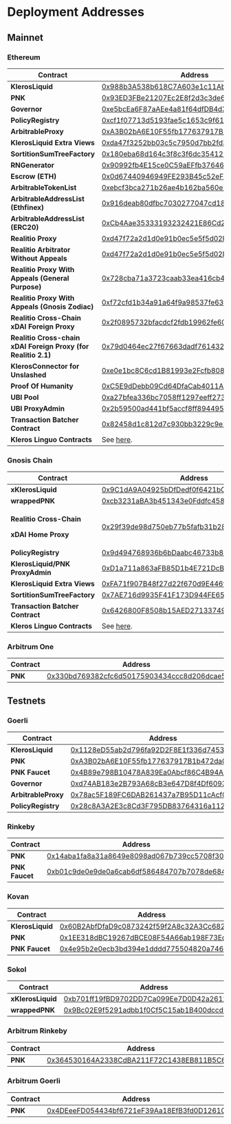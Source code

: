# Deployment Addresses

## Mainnet

### Ethereum

| Contract                                                       | Address                                                                                                                    |
| -------------------------------------------------------------- | -------------------------------------------------------------------------------------------------------------------------- |
| **KlerosLiquid**                                               | [0x988b3A538b618C7A603e1c11Ab82Cd16dbE28069](https://etherscan.io/address/0x988b3A538b618C7A603e1c11Ab82Cd16dbE28069)      |
| **PNK**                                                        | [0x93ED3FBe21207Ec2E8f2d3c3de6e058Cb73Bc04d](https://etherscan.io/address/0x93ED3FBe21207Ec2E8f2d3c3de6e058Cb73Bc04d)      |
| **Governor**                                                   | [0xe5bcEa6F87aAEe4a81f64dfDB4d30d400e0e5cf4](https://etherscan.io/address/0xe5bcEa6F87aAEe4a81f64dfDB4d30d400e0e5cf4)      |
| **PolicyRegistry**                                             | [0xcf1f07713d5193fae5c1653c9f61953d048bece4](https://etherscan.io/address/0xcf1f07713d5193fae5c1653c9f61953d048bece4)      |
| **ArbitrableProxy**                                            | [0xA3B02bA6E10F55fb177637917B1b472da0110CcC](https://etherscan.io/address/0xA3B02bA6E10F55fb177637917B1b472da0110CcC)      |
| **KlerosLiquid Extra Views**                                   | [0xda47f3252bb03c5c7950d7bb2fd32637fc5ad943](https://etherscan.io/address/0xda47f3252bb03c5c7950d7bb2fd32637fc5ad943)      |
| **SortitionSumTreeFactory**                                    | [0x180eba68d164c3f8c3f6dc354125ebccf4dfcb86](https://etherscan.io/address/0x180eba68d164c3f8c3f6dc354125ebccf4dfcb86)      |
| **RNGenerator**                                                | [0x90992fb4E15ce0C59aEFfb376460Fda4Ee19C879](https://etherscan.io/address/0x90992fb4E15ce0C59aEFfb376460Fda4Ee19C879#code) |
| **Escrow (ETH)**                                               | [0x0d67440946949FE293B45c52eFD8A9b3d51e2522](https://etherscan.io/address/0x0d67440946949FE293B45c52eFD8A9b3d51e2522)      |
| **ArbitrableTokenList**                                        | [0xebcf3bca271b26ae4b162ba560e243055af0e679](https://etherscan.io/address/0xebcf3bca271b26ae4b162ba560e243055af0e679)      |
| **ArbitrableAddressList (Ethfinex)**                           | [0x916deab80dfbc7030277047cd18b233b3ce5b4ab](https://etherscan.io/address/0x916deab80dfbc7030277047cd18b233b3ce5b4ab)      |
| **ArbitrableAddressList (ERC20)**                              | [0xCb4Aae35333193232421E86Cd2E9b6C91f3B125F](https://etherscan.io/address/0xCb4Aae35333193232421E86Cd2E9b6C91f3B125F)      |
| **Realitio Proxy**                                             | [0xd47f72a2d1d0e91b0ec5e5f5d02b2dc26d00a14d](https://etherscan.io/address/0xd47f72a2d1d0e91b0ec5e5f5d02b2dc26d00a14d)      |
| **Realitio Arbitrator Without Appeals**                        | [0xd47f72a2d1d0e91b0ec5e5f5d02b2dc26d00a14d](https://etherscan.io/address/0xd47f72a2d1d0e91b0ec5e5f5d02b2dc26d00a14d)      |
| **Realitio Proxy With Appeals (General Purpose)**              | [0x728cba71a3723caab33ea416cb46e2cc9215a596](https://etherscan.io/address/0x728cba71a3723caab33ea416cb46e2cc9215a596)      |
| **Realitio Proxy With Appeals (Gnosis Zodiac)**                | [0xf72cfd1b34a91a64f9a98537fe63fbab7530adca](https://etherscan.io/address/0xf72cfd1b34a91a64f9a98537fe63fbab7530adca)      |
| **Realitio Cross-Chain xDAI Foreign Proxy**                    | [0x2f0895732bfacdcf2fdb19962fe609d0da695f21](https://etherscan.io/address/0x2f0895732bfacdcf2fdb19962fe609d0da695f21)      |
| **Realitio Cross-chain xDAI Foreign Proxy (for Realitio 2.1)** | [0x79d0464ec27f67663dadf761432fc8dd0aea3d49](https://etherscan.io/address/0x79d0464ec27f67663dadf761432fc8dd0aea3d49#code) |
| **KlerosConnector for Unslashed**                              | [0xe0e1bc8C6cd1B81993e2Fcfb80832d814886eA38](https://etherscan.io/address/0xe0e1bc8C6cd1B81993e2Fcfb80832d814886eA38#code) |
| **Proof Of Humanity**                                          | [0xC5E9dDebb09Cd64DfaCab4011A0D5cEDaf7c9BDb](https://etherscan.io/address/0xC5E9dDebb09Cd64DfaCab4011A0D5cEDaf7c9BDb)      |
| **UBI Pool**                                                   | [0xa27bfea336bc7058ff1297eeff2732389f8b208f](https://etherscan.io/address/0xa27bfea336bc7058ff1297eeff2732389f8b208f)      |
| **UBI ProxyAdmin**                                             | [0x2b59500ad441bf5accf8ff89449552b6487132e0](https://etherscan.io/address/0x2b59500ad441bf5accf8ff89449552b6487132e0)      |
| **Transaction Batcher Contract**                               | [0x82458d1c812d7c930bb3229c9e159cbabd9aa8cb](https://etherscan.io/address/0x82458d1c812d7c930bb3229c9e159cbabd9aa8cb)      |
| **Kleros Linguo Contracts**                                    | See [here](https://github.com/kleros/linguo-contracts/tree/master/deployments/mainnet).                                    |

### Gnosis Chain

| Contract                                                                             | Address                                                                                                                              |
| ------------------------------------------------------------------------------------ | ------------------------------------------------------------------------------------------------------------------------------------ |
| **xKlerosLiquid**                                                                    | [0x9C1dA9A04925bDfDedf0f6421bC7EEa8305F9002](https://gnosisscan.io/address/0x9C1dA9A04925bDfDedf0f6421bC7EEa8305F9002) |
| **wrappedPNK**                                                                       | [0xcb3231aBA3b451343e0Fddfc45883c842f223846](https://gnosisscan.io/address/0xcb3231aBA3b451343e0Fddfc45883c842f223846) |
| <p><strong>Realitio Cross-Chain</strong> </p><p><strong>xDAI Home Proxy</strong></p> | [0x29f39de98d750eb77b5fafb31b2837f079fce222](https://gnosisscan.io/address/0x29f39de98d750eb77b5fafb31b2837f079fce222) |
| **PolicyRegistry**                                                                   | [0x9d494768936b6bDaabc46733b8D53A937A6c6D7e](https://gnosisscan.io/address/0x9d494768936b6bDaabc46733b8D53A937A6c6D7e) |
| **KlerosLiquid/PNK ProxyAdmin**                                                      | [0xD1a711a863aFB85D1b4E721DcB3e48C477E46475](https://gnosisscan.io/address/0xD1a711a863aFB85D1b4E721DcB3e48C477E46475) |
| **KlerosLiquid Extra Views**                                                         | [0xFA71f907B48f27d22f670d9E446f8137b0769e4B](https://gnosisscan.io/address/0xFA71f907B48f27d22f670d9E446f8137b0769e4B) |
| **SortitionSumTreeFactory**                                                          | [0x7AE716d9935F41F173D944FE6557c1e117d561E9](https://gnosisscan.io/address/0x7AE716d9935F41F173D944FE6557c1e117d561E9) |
| **Transaction Batcher Contract**                                                     | [0x6426800F8508b15AED271337498fa5e7D0794d46](https://gnosisscan.io/address/0x6426800F8508b15AED271337498fa5e7D0794d46) |
| **Kleros Linguo Contracts**                                                          | See [here](https://github.com/kleros/linguo-contracts/tree/master/deployments/xdai).                                                 |



### Arbitrum One

| Contract | Address                                                                                                            |
| -------- | ------------------------------------------------------------------------------------------------------------------ |
| **PNK**  | [0x330bd769382cfc6d50175903434ccc8d206dcae5](https://arbiscan.io/token/0x330bd769382cfc6d50175903434ccc8d206dcae5) |



## Testnets

### Goerli

| Contract            | Address                                                                                                                      |
| ------------------- | ---------------------------------------------------------------------------------------------------------------------------- |
| **KlerosLiquid**    | [0x1128eD55ab2d796fa92D2F8E1f336d745354a77A](https://goerli.etherscan.io/address/0x1128eD55ab2d796fa92D2F8E1f336d745354a77A) |
| **PNK**             | [0xA3B02bA6E10F55fb177637917B1b472da0110CcC](https://goerli.etherscan.io/address/0xA3B02bA6E10F55fb177637917B1b472da0110CcC) |
| **PNK Faucet**      | [0x4B89e798B10478A839Ea0Abcf86C4B94A3C782A4](https://goerli.etherscan.io/address/0x4B89e798B10478A839Ea0Abcf86C4B94A3C782A4) |
| **Governor**        | [0xd74AB183e2B793A68cB3e647D8f4Df60936B59cA](https://goerli.etherscan.io/address/0xd74AB183e2B793A68cB3e647D8f4Df60936B59cA) |
| **ArbitrableProxy** | [0x78ac5F189FC6DAB261437a7B95D11cAcf0234FFe](https://goerli.etherscan.io/address/0x78ac5F189FC6DAB261437a7B95D11cAcf0234FFe) |
| **PolicyRegistry**  | [0x28c8A3A2E3c8Cd3F795DB83764316a1129a069bA](https://goerli.etherscan.io/address/0x28c8A3A2E3c8Cd3F795DB83764316a1129a069bA) |

### Rinkeby

| Contract       | Address                                                                                                                                     |
| -------------- | ------------------------------------------------------------------------------------------------------------------------------------------- |
| **PNK**        | [0x14aba1fa8a31a8649e8098ad067b739cc5708f30](https://rinkeby.etherscan.io/token/0x14aba1fa8a31a8649e8098ad067b739cc5708f30)                 |
| **PNK Faucet** | [0xb01c9de0e9de0a6cab6df586484707b7078de684](https://rinkeby.etherscan.io/address/0xb01c9de0e9de0a6cab6df586484707b7078de684#writeContract) |

### Kovan

| Contract         | Address                                                                                                                     |
| ---------------- | --------------------------------------------------------------------------------------------------------------------------- |
| **KlerosLiquid** | [0x60B2AbfDfaD9c0873242f59f2A8c32A3Cc682f80](https://kovan.etherscan.io/address/0x60B2AbfDfaD9c0873242f59f2A8c32A3Cc682f80) |
| **PNK**          | [0x1EE318dBC19267dBCE08F54A66ab198F73EdE356](https://kovan.etherscan.io/address/0x1EE318dBC19267dBCE08F54A66ab198F73EdE356) |
| **PNK Faucet**   | [0x4e95b2e0ecb3bd394e1dddd775504820a746d3bd](https://kovan.etherscan.io/address/0x4e95b2e0ecb3bd394e1dddd775504820a746d3bd) |

### Sokol

| Contract          | Address                                                                                                                         |
| ----------------- | ------------------------------------------------------------------------------------------------------------------------------- |
| **xKlerosLiquid** | [0xb701ff19fBD9702DD7Ca099Ee7D0D42a2612baB5](https://blockscout.com/poa/sokol/token/0xb701ff19fBD9702DD7Ca099Ee7D0D42a2612baB5) |
| **wrappedPNK**    | [0x9Bc02E9f5291adbb1f0Cf5C15ab1B400dccd3665](https://blockscout.com/poa/sokol/token/0x9Bc02E9f5291adbb1f0Cf5C15ab1B400dccd3665) |

### Arbitrum Rinkeby

| Contract | Address                                                                                                                    |
| -------- | -------------------------------------------------------------------------------------------------------------------------- |
| **PNK**  | [0x364530164A2338CdBA211F72C1438EB811B5C639](https://testnet.arbiscan.io/token/0x364530164a2338cdba211f72c1438eb811b5c639) |

### Arbitrum Goerli

| Contract | Address                                                                                                                                                   |
| -------- | --------------------------------------------------------------------------------------------------------------------------------------------------------- |
| **PNK**  | [0x4DEeeFD054434bf6721eF39Aa18EfB3fd0D12610](https://goerli-rollup-explorer.arbitrum.io/token/0x4DEeeFD054434bf6721eF39Aa18EfB3fd0D12610/token-transfers) |









